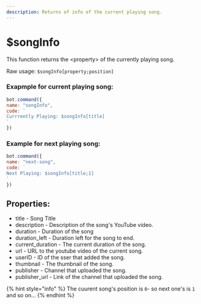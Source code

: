 ```yaml
---
description: Returns of info of the current playing song.
---
```


# $songInfo

This function returns the &lt;property&gt; of the currently playing song.

Raw usage: `$songInfo[property;position]`

### Exapmple for current playing song:

```javascript
bot.command({
name: "songInfo",
code: `
Currrently Playing: $songInfo[title]
`
})
```

### Example for next playing song:

```javascript
bot.command({
name: "next-song",
code: `
Next Playing: $songInfo[title;1]
`
})
```

## Properties:

* title - Song Title
* description - Description of the song's YouTube video.
* duration - Duration of the song
* duration\_left - Duration left for the song to end.
* current\_duration - The current duration of the song.
* url - URL to the youtube video of the current song.
* userID - ID of the sser that added the song.
* thumbnail - The thumbnail of the song.
* publisher - Channel that uploaded the song.
* publisher\_url - Link of the channel that uploaded the song.

{% hint style="info" %}
The cuurent song's position is `0`- so next one's is `1` and so on...
{% endhint %}

